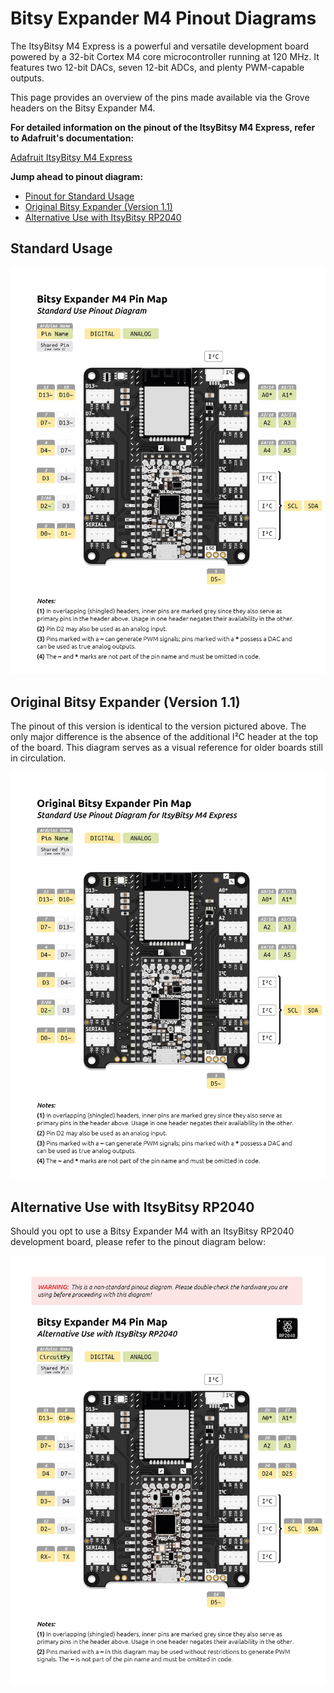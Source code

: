 # Bitsy Expander M4 Pinout Diagrams
The ItsyBitsy M4 Express is a powerful and versatile development board powered by a 32-bit Cortex M4 core microcontroller running at 120 MHz. It features two 12-bit DACs, seven 12-bit ADCs, and plenty PWM-capable outputs. 

This page provides an overview of the pins made available via the Grove headers on the Bitsy Expander M4.

**For detailed information on the pinout of the ItsyBitsy M4 Express, refer to Adafruit's documentation:**  

[Adafruit ItsyBitsy M4 Express](https://learn.adafruit.com/introducing-adafruit-itsybitsy-m4)

**Jump ahead to pinout diagram:**

* [Pinout for Standard Usage](#standard-usage)
* [Original Bitsy Expander (Version 1.1)](#original-bitsy-expander-version-11)
* [Alternative Use with ItsyBitsy RP2040](#alternative-use-with-itsybitsy-rp2040)

## Standard Usage

<img src="resources/M4_Standard.jpg">


## Original Bitsy Expander (Version 1.1)
The pinout of this version is identical to the version pictured above. The only major difference is the absence of the additional I²C header at the top of the board. This diagram serves as a visual reference for older boards still in circulation.

<img src="resources/Original_M4.jpg">

## Alternative Use with ItsyBitsy RP2040

Should you opt to use a Bitsy Expander M4 with an ItsyBitsy RP2040 development board, please refer to the pinout diagram below:

<img src="resources/M4_Alt_RP2040.jpg">
